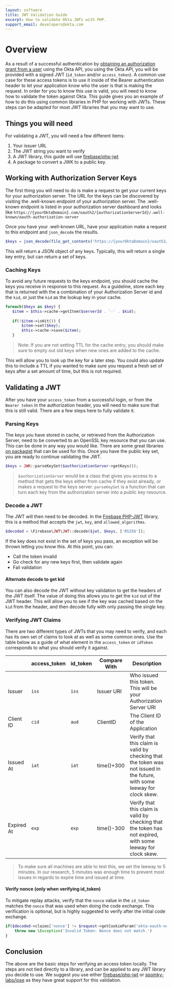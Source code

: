 ```yaml
---
layout: software
title: JWT Validation Guide
excerpt: How to validate Okta JWTs with PHP.
support_email: developers@okta.com
---
```


# Overview
As a result of a successful authentication by [obtaining an authorization grant from a user](https://developer.okta.com/docs/api/resources/oauth2.html#obtain-an-authorization-grant-from-a-user) using the Okta API, you 
using the Okta API, you will be provided with a signed JWT (`id_token` and/or `access_token`). A common use case for 
these access tokens is to use it inside of the Bearer authentication header to let your application know who the user
is that is making the request. In order for you to know this use is valid, you will need to know how to validate the
token against Okta. This guide gives you an example of how to do this using common libraries in PHP for working 
with JWTs. These steps can be adapted for most JWT libraries that you may want to use.
 
## Things you will need
For validating a JWT, you will need a few different items:

1. Your issuer URL
2. The JWT string you want to verify
3. A JWT library, this guide will use [firebase/php-jwt](https://packagist.org/packages/firebase/php-jwt)
4. A package to convert a JWK to a public key.

## Working with Authorization Server Keys
The first thing you will need to do is make a request to get your current keys for your authorization server. The URL
 for the keys can be discovered by visiting the .well-known endpoint of your authorization server. The .well-known 
 endpoint is listed in your authorization server dashboard and looks like 
 `https://{yourOktaDomain}.com/oauth2/{authorizationServerId}/.well-known/oauth-authorization-server`
 
 Once you have your .well-known URL, have your application make a request to this endpoint and `json_decode` the 
 results.
 
 ```php
 $keys = json_decode(file_get_contents('https://{yourOktaDomain}/oauth2/{authorizationServerId}/v1/keys'));
 ```
 
 This will return a JSON object of any keys. Typically, this will return a single key entry, but can return a set of 
 keys. 
 
 ### Caching Keys
 To avoid any future requests to the keys endpoint, you should cache the keys you receive in response to this 
 request. As a guideline, store each key that is returned with the a combination of your Authorization Server id 
 and the `kid`, or just the `kid` as the lookup key in your cache.
 
 ```php
 foreach($keys as $key) {
    $item = $this->cache->getItem($serverId . '-' . $kid);
    
    if(!$item->isHit()) {
        $item->set($key);
        $this->cache->save($item);
    } 
 ```
 
 > Note: If you are not setting TTL for the cache entry, you should make sure to empty out old keys when new
  ones are added to the cache.
 
 This will allow you to look up the key for a later step. You could also update this to include a TTL if you wanted 
 to make sure you request a fresh set of keys after a set amount of time, but this is not required.
 
 ## Validating a JWT
 After you have your `access_token` from a successful login, or from the `Bearer token` in the authorization header, 
 you will need to make sure that this is still valid. There are a few steps here to fully validate it.
 
 ### Parsing Keys
 The keys you have stored in cache, or retrieved from the Authorization Server, need to be converted to an OpenSSL 
 key resource that you can use. This can be done in any way you would like. There are some great libraries [on 
 packagist](https://packagist.org/search/?q=jwk) that can be used for this. Once you have the public key set, you are
  ready to continue validating the JWT.

```php
$keys = JWK::parseKeySet($authorizationServer->getKeys());
```

> `$authorizationServer` would be a class that gives you access to a method that gets the keys either from cache if 
they exist already, or makes a request to the keys server. `parseKeySet` is a function that can turn each key from 
the authorization server into a public key resource.

### Decode a JWT
The JWT will then need to be decoded. In the [Firebase PHP-JWT](https://packagist.org/packages/firebase/php-jwt) 
library, this is a method that accepts the `jwt`, `key`, and `allowed_algorithms`.

```php
$decoded = \Firebase\JWT\JWT::decode($jwt, $keys, ['RS256']);
```

If the key does not exist in the set of keys you pass, an exception will be thrown letting you know this. At this 
point, you can:
 - Call the token invalid
 - Go check for any new keys first, then validate again
 - Fail validation

#### Alternate decode to get kid
You can also decode the JWT without key validation to get the headers of the JWT itself. The value of doing this 
allows you to get the `kid` out of the JWT header. This will allow you to see if the key was cached based on the `kid` 
from the header, and then decode fully with only passing the single key.


 
### Verifying JWT Claims
There are two different types of JWTs that you may need to verify, and each has its own set of claims to look at as 
well as some common ones. Use the table below as a guide of what element in the `access_token` or `idToken` 
corresponds to what you should verify it against.

|            | access_token | id_token | Compare With | Description                                                                                                               |
|------------|--------------|----------|--------------|---------------------------------------------------------------------------------------------------------------------------|
| Issuer     | `iss`        | `iss`    | Issuer URI   | Who issued this token. This will be your Authorization Server URI                                                         |
| Client ID  | `cid`        | `aud`    | ClientID     | The Client ID of the Application                                                                                          |
| Issued At  | `iat`        | `iat`    | time()+300   | Verify that this claim is valid by checking that the token was not issued in the future, with some leeway for clock skew. |
| Expired At | `exp`        | `exp`    | time()-300   | Verify that this claim is valid by checking that the token has not expired, with some leeway for clock skew.              |

> To make sure all machines are able to test this, we set the leeway to 5 minutes. In our research, 5 minutes was 
enough time to prevent most issues in regards to expire time and issued at time.


#### Verify nonce (only when verifying id_token)
To mitigate replay attacks, verify that the `nonce` value in the `id_token` matches the `nonce` that was used when 
doing the code exchange. This verification is optional, but is highly suggested to verify after the initial code 
exchange.

```php
if($decoded->claims['nonce'] != $request->getCookieParam('okta-oauth-nonce')) {
    throw new \Exception('Invalid Token: Nonce does not match.')
}
```
 
## Conclusion
The above are the basic steps for verifying an access token locally. The steps are not tied directly to a library, 
and can be applied to any JWT library you decide to use. We suggest you use either 
[firebase/php-jwt](https://packagist.org/packages/firebase/php-jwt) or 
[spomky-labs/jose](https://packagist.org/packages/spomky-labs/jose) as they have great support for this validation.